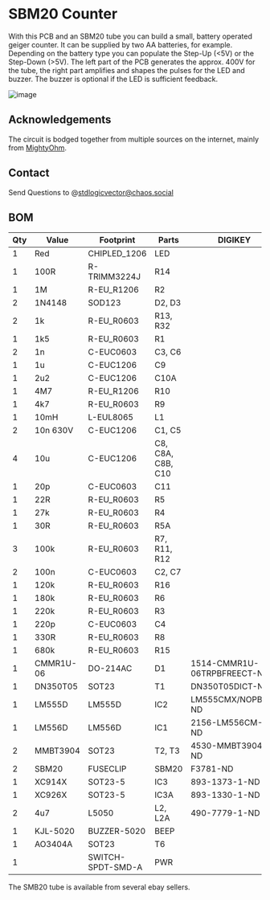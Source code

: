 # SBM20 Counter

With this PCB and an SBM20 tube you can build a small, battery operated geiger counter. It can be supplied by two AA batteries, for example. Depending on the battery type you can populate the Step-Up (<5V) or the Step-Down (>5V).
The left part of the PCB generates the approx. 400V for the tube, the right part amplifies and shapes the pulses for the LED and buzzer.
The buzzer is optional if the LED is sufficient feedback.

![image](https://github.com/stdlogicvector/SBM20_Counter/assets/8276483/a56da398-fcd1-4b7e-9c3d-6d336f2a8b5b)

## Acknowledgements
The circuit is bodged together from multiple sources on the internet, mainly from [MightyOhm](https://mightyohm.com/files/geiger/geiger_sch_fixedR5R6.png).


## Contact
Send Questions to @stdlogicvector@chaos.social 

## BOM

| **Qty** | **Value** | **Footprint**     | **Parts**         | **DIGIKEY**                 | **LCSC** |
| ------- | --------- | ----------------- | ----------------- | --------------------------- | -------- |
| 1       | Red       | CHIPLED_1206      | LED               |                             |          |
| 1       | 100R      | R-TRIMM3224J      | R14               |                             |          |
| 1       | 1M        | R-EU_R1206        | R2                |                             |          |
| 2       | 1N4148    | SOD123            | D2, D3            |                             |          |
| 2       | 1k        | R-EU_R0603        | R13, R32          |                             |          |
| 1       | 1k5       | R-EU_R0603        | R1                |                             |          |
| 2       | 1n        | C-EUC0603         | C3, C6            |                             |          |
| 1       | 1u        | C-EUC1206         | C9                |                             |          |
| 1       | 2u2       | C-EUC1206         | C10A              |                             |          |
| 1       | 4M7       | R-EU_R1206        | R10               |                             |          |
| 1       | 4k7       | R-EU_R0603        | R9                |                             |          |
| 1       | 10mH      | L-EUL8065         | L1                |                             |          |
| 2       | 10n 630V  | C-EUC1206         | C1, C5            |                             |          |
| 4       | 10u       | C-EUC1206         | C8, C8A, C8B, C10 |                             |          |
| 1       | 20p       | C-EUC0603         | C11               |                             |          |
| 1       | 22R       | R-EU_R0603        | R5                |                             |          |
| 1       | 27k       | R-EU_R0603        | R4                |                             |          |
| 1       | 30R       | R-EU_R0603        | R5A               |                             |          |
| 3       | 100k      | R-EU_R0603        | R7, R11, R12      |                             |          |
| 2       | 100n      | C-EUC0603         | C2, C7            |                             |          |
| 1       | 120k      | R-EU_R0603        | R16               |                             |          |
| 1       | 180k      | R-EU_R0603        | R6                |                             |          |
| 1       | 220k      | R-EU_R0603        | R3                |                             |          |
| 1       | 220p      | C-EUC0603         | C4                |                             |          |
| 1       | 330R      | R-EU_R0603        | R8                |                             |          |
| 1       | 680k      | R-EU_R0603        | R15               |                             |          |
| 1       | CMMR1U-06 | DO-214AC          | D1                | 1514-CMMR1U-06TRPBFREECT-ND |
| 1       | DN350T05  | SOT23             | T1                | DN350T05DICT-ND             |
| 1       | LM555D    | LM555D            | IC2               | LM555CMX/NOPBCT-ND          |
| 1       | LM556D    | LM556D            | IC1               | 2156-LM556CM-FS-ND          |
| 2       | MMBT3904  | SOT23             | T2, T3            | 4530-MMBT3904CT-ND          |
| 2       | SBM20     | FUSECLIP          | SBM20             | F3781-ND                    |          |
| 1       | XC914X    | SOT23-5           | IC3               | 893-1373-1-ND               |          |
| 1       | XC926X    | SOT23-5           | IC3A              | 893-1330-1-ND               |          |
| 2       | 4u7       | L5050             | L2, L2A           | 490-7779-1-ND               |          |
| 1       | KJL-5020  | BUZZER-5020       | BEEP              |                             | C556937  |
| 1       | AO3404A   | SOT23             | T6                |                             | C30010   |
| 1       |           | SWITCH-SPDT-SMD-A | PWR               |                             | C319019  |

The SMB20 tube is available from several ebay sellers.
